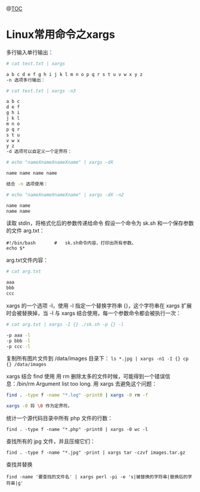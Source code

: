 @[TOC](这里写自定义目录标题)

# **Linux常用命令之xargs**

多行输入单行输出：

```bash
# cat test.txt | xargs

a b c d e f g h i j k l m n o p q r s t u v w x y z
-n 选项多行输出：

# cat test.txt | xargs -n3

a b c
d e f
g h i
j k l
m n o
p q r
s t u
v w x
y z
-d 选项可以自定义一个定界符：

# echo "nameXnameXnameXname" | xargs -dX

name name name name

结合 -n 选项使用：

# echo "nameXnameXnameXname" | xargs -dX -n2

name name
name name
```

读取 stdin，将格式化后的参数传递给命令 假设一个命令为 sk.sh 和一个保存参数的文件 arg.txt：

```
#!/bin/bash       #   sk.sh命令内容，打印出所有参数。
echo $*
```

arg.txt文件内容：

```bash
# cat arg.txt

aaa
bbb
ccc
```

xargs 的一个选项 -I，使用 -I 指定一个替换字符串 {}，这个字符串在 xargs 扩展时会被替换掉，当 -I 与 xargs 结合使用，每一个参数命令都会被执行一次：

```bash
# cat arg.txt | xargs -I {} ./sk.sh -p {} -l

-p aaa -l
-p bbb -l
-p ccc -l
```

复制所有图片文件到 /data/images 目录下： `ls *.jpg | xargs -n1 -I {} cp {} /data/images` 

xargs 结合 find 使用 用 rm 删除太多的文件时候，可能得到一个错误信息：/bin/rm Argument list too long. 用 xargs 去避免这个问题：

```bash
find . -type f -name "*.log" -print0 | xargs -0 rm -f

xargs -0 将 \0 作为定界符。
```

统计一个源代码目录中所有 php 文件的行数： 

`find . -type f -name "*.php" -print0 | xargs -0 wc -l` 

查找所有的 jpg 文件，并且压缩它们： 

`find . -type f -name "*.jpg" -print | xargs tar -czvf images.tar.gz`

查找并替换 

`find -name '要查找的文件名' | xargs perl -pi -e 's|被替换的字符串|替换后的字符串|g'`